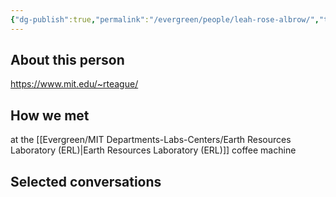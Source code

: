 ```yaml
---
{"dg-publish":true,"permalink":"/evergreen/people/leah-rose-albrow/","tags":["people","non_geo"]}
---
```


## About this person
https://www.mit.edu/~rteague/

## How we met
at the [[Evergreen/MIT Departments-Labs-Centers/Earth Resources Laboratory (ERL)\|Earth Resources Laboratory (ERL)]] coffee machine

## Selected conversations
